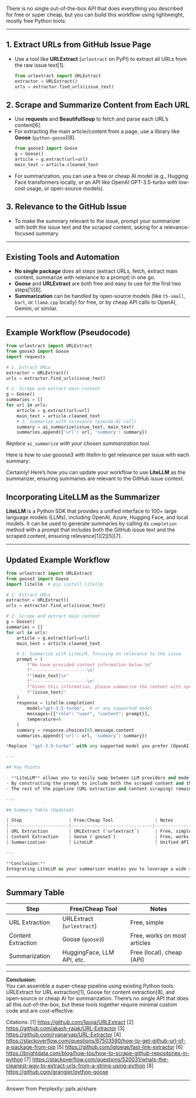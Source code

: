 There is no single out-of-the-box API that does everything you described for free or super cheap, but you can build this workflow using lightweight, mostly free Python tools:

---

## 1. **Extract URLs from GitHub Issue Page**
- Use a tool like **URLExtract** (`urlextract` on PyPI) to extract all URLs from the raw issue text[1].
    ```python
    from urlextract import URLExtract
    extractor = URLExtract()
    urls = extractor.find_urls(issue_text)
    ```

## 2. **Scrape and Summarize Content from Each URL**
- Use **requests** and **BeautifulSoup** to fetch and parse each URL’s content[6].
- For extracting the main article/content from a page, use a library like **Goose** (`python-goose`)[8].
    ```python
    from goose3 import Goose
    g = Goose()
    article = g.extract(url=url)
    main_text = article.cleaned_text
    ```
- For summarization, you can use a free or cheap AI model (e.g., Hugging Face transformers locally, or an API like OpenAI GPT-3.5-turbo with low-cost usage, or open-source models).

## 3. **Relevance to the GitHub Issue**
- To make the summary relevant to the issue, prompt your summarizer with both the issue text and the scraped content, asking for a relevance-focused summary.

---

## Existing Tools and Automation

- **No single package** does all steps (extract URLs, fetch, extract main content, summarize with relevance to a prompt) in one go.
- **Goose** and **URLExtract** are both free and easy to use for the first two steps[1][8].
- **Summarization** can be handled by open-source models (like `t5-small`, `bart`, or `llama.cpp` locally) for free, or by cheap API calls to OpenAI, Gemini, or similar.

---

## Example Workflow (Pseudocode)
```python
from urlextract import URLExtract
from goose3 import Goose
import requests

# 1. Extract URLs
extractor = URLExtract()
urls = extractor.find_urls(issue_text)

# 2. Scrape and extract main content
g = Goose()
summaries = []
for url in urls:
    article = g.extract(url=url)
    main_text = article.cleaned_text
    # 3. Summarize with relevance (pseudo-AI call)
    summary = ai_summarize(issue_text, main_text)
    summaries.append({'url': url, 'summary': summary})
```
*Replace `ai_summarize` with your chosen summarization tool.*

Here is how to use gooose3 with litellm to get relevance per issue with each summary: 

Certainly! Here’s how you can update your workflow to use **LiteLLM** as the summarizer, ensuring summaries are relevant to the GitHub issue context.

## Incorporating LiteLLM as the Summarizer

**LiteLLM** is a Python SDK that provides a unified interface to 100+ large language models (LLMs), including OpenAI, Azure, Hugging Face, and local models. It can be used to generate summaries by calling its `completion` method with a prompt that includes both the GitHub issue text and the scraped content, ensuring relevance[1][2][5][7].

---

## Updated Example Workflow

```python
from urlextract import URLExtract
from goose3 import Goose
import litellm  # pip install litellm

# 1. Extract URLs
extractor = URLExtract()
urls = extractor.find_urls(issue_text)

# 2. Scrape and extract main content
g = Goose()
summaries = []
for url in urls:
    article = g.extract(url=url)
    main_text = article.cleaned_text

    # 3. Summarize with LiteLLM, focusing on relevance to the issue
    prompt = (
        f"We have provided context information below.\n"
        f"---------------------\n"
        f"{main_text}\n"
        f"---------------------\n"
        f"Given this information, please summarize the content with specific relevance to the following GitHub issue:\n"
        f"{issue_text}"
    )
    response = litellm.completion(
        model="gpt-3.5-turbo",  # or any supported model
        messages=[{"role": "user", "content": prompt}],
        temperature=0
    )
    summary = response.choices[0].message.content
    summaries.append({'url': url, 'summary': summary})

*Replace `"gpt-3.5-turbo"` with any supported model you prefer (OpenAI, Azure, Hugging Face, etc.)[1][2][7].*

---

## Key Points

- **LiteLLM** allows you to easily swap between LLM providers and models, keeping your summarization pipeline flexible and cost-effective[1][2][7].
- By constructing the prompt to include both the scraped content and the GitHub issue, you ensure the summary is focused on relevance to the issue[5].
- The rest of the pipeline (URL extraction and content scraping) remains unchanged.

---

## Summary Table (Updated)

| Step                  | Free/Cheap Tool                | Notes                                              |
|-----------------------|-------------------------------|----------------------------------------------------|
| URL Extraction        | URLExtract (`urlextract`)      | Free, simple                                       |
| Content Extraction    | Goose (`goose3`)               | Free, works on most articles                       |
| Summarization         | LiteLLM                        | Unified API, supports many models, relevance prompt|

---

**Conclusion:**  
Integrating LiteLLM as your summarizer enables you to leverage a wide range of LLMs for relevance-focused summarization in your GitHub issue pipeline, with minimal code changes and maximum flexibility[1][2][5][7].

```
---

## Summary Table

| Step                  | Free/Cheap Tool                | Notes                          |
|-----------------------|-------------------------------|-------------------------------|
| URL Extraction        | URLExtract (`urlextract`)      | Free, simple                  |
| Content Extraction    | Goose (`goose3`)               | Free, works on most articles  |
| Summarization         | HuggingFace, LLM API, etc.     | Free (local), cheap (API)     |

---

**Conclusion:**  
You can assemble a super-cheap pipeline using existing Python tools: URLExtract for URL extraction[1], Goose for content extraction[8], and open-source or cheap AI for summarization. There’s no single API that does all this out-of-the-box, but these tools together require minimal custom code and are cost-effective.

Citations:
[1] https://github.com/lipoja/URLExtract
[2] https://github.com/akash-rajak/URL-Extractor
[3] https://github.com/ryanaryap/URL-Extractor
[4] https://stackoverflow.com/questions/67503590/how-to-get-github-url-of-a-package-from-pip
[5] https://github.com/lgloege/fast-link-extractor
[6] https://brightdata.com/blog/how-tos/how-to-scrape-github-repositories-in-python
[7] https://stackoverflow.com/questions/520031/whats-the-cleanest-way-to-extract-urls-from-a-string-using-python
[8] https://github.com/grangier/python-goose

---
Answer from Perplexity: pplx.ai/share
